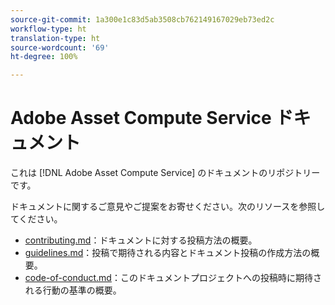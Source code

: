```yaml
---
source-git-commit: 1a300e1c83d5ab3508cb762149167029eb73ed2c
workflow-type: ht
translation-type: ht
source-wordcount: '69'
ht-degree: 100%

---
```

# Adobe Asset Compute Service ドキュメント

これは [!DNL Adobe Asset Compute Service] のドキュメントのリポジトリーです。

ドキュメントに関するご意見やご提案をお寄せください。次のリソースを参照してください。

* [contributing.md](contributing.md)：ドキュメントに対する投稿方法の概要。
* [guidelines.md](guidelines.md)：投稿で期待される内容とドキュメント投稿の作成方法の概要。
* [code-of-conduct.md](code-of-conduct.md)：このドキュメントプロジェクトへの投稿時に期待される行動の基準の概要。
